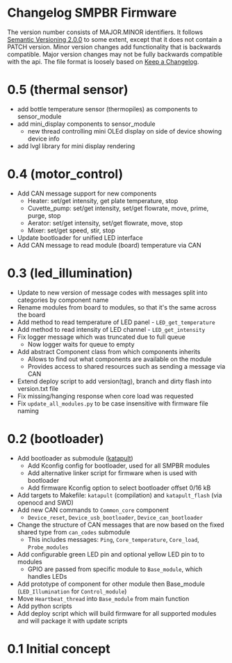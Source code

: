 # Changelog SMPBR Firmware  
The version number consists of MAJOR.MINOR identifiers. It follows [Semantic Versioning 2.0.0](https://semver.org/) to some extent, except that it does not contain a PATCH version. Minor version changes add functionality that is backwards compatible. Major version changes may not be fully backwards compatible with the api. The file format is loosely based on [Keep a Changelog](https://keepachangelog.com/en/1.1.0/).  

# 0.5 (thermal sensor)
- add bottle temperature sensor (thermopiles) as components to sensor_module
- add mini_display components to sensor_module
  - new thread controlling mini OLEd display on side of device showing device info
- add lvgl library for mini display rendering

# 0.4 (motor_control)
- Add CAN message support for new components
  - Heater: set/get intensity, get plate temperature, stop
  - Cuvette_pump: set/get intensity, set/get flowrate, move, prime, purge, stop
  - Aerator: set/get intensity, set/get flowrate, move, stop
  - Mixer: set/get speed, stir, stop
- Update bootloader for unified LED interface
- Add CAN message to read module (board) temperature via CAN

# 0.3 (led_illumination)  
- Update to new version of message codes with messages split into categories by component name
- Rename modules from board to modules, so that it's the same across the board
- Add method to read temperature of LED panel - `LED_get_temperature`
- Add method to read intensity of LED channel - `LED_get_intensity`
- Fix logger message which was truncated due to full queue
  - Now logger waits for queue to empty
- Add abstract Component class from which components inherits
  - Allows to find out what components are available on the module
  - Provides access to shared resources such as sending a message via CAN
- Extend deploy script to add version(tag), branch and dirty flash into version.txt file
- Fix missing/hanging response when core load was requested
- Fix `update_all_modules.py` to be case insensitive with firmware file naming

# 0.2 (bootloader)  
- Add bootloader as submodule ([katapult](https://github.com/Arksine/katapult))  
  - Add Kconfig config for bootloader, used for all SMPBR modules  
  - Add alternative linker script for firmware when is used with bootloader  
  - Add firmware Kconfig option to select bootloader offset 0/16 kB  
- Add targets to Makefile: `katapult` (compilation) and `katapult_flash` (via openocd and SWD)  
- Add new CAN commands to `Common_core` component  
  - `Device_reset`, `Device_usb_bootloader`, `Device_can_bootloader`  
- Change the structure of CAN messages that are now based on the fixed shared type from `can_codes` submodule  
  - This includes messages: `Ping`, `Core_temperature`, `Core_load`, `Probe_modules`  
- Add configurable green LED pin and optional yellow LED pin to to modules  
  - GPIO are passed from specific module to `Base_module`, which handles LEDs  
- Add prototype of component for other module then Base_module (`LED_Illumination` for `Control_module`)  
- Move `Heartbeat_thread` into `Base_module` from main function  
- Add python scripts  
- Add deploy script which will build firmware for all supported modules and will package it with update scripts  

# 0.1 Initial concept  
